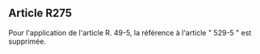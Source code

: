 Article R275
----
Pour l'application de l'article R. 49-5, la référence à l'article " 529-5 " est
supprimée.
